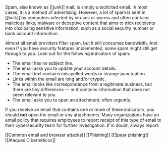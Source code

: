 Spam, also known as [[junk]] mail, is simply unsolicited email. In most cases, it is a method of advertising. However, a lot of spam is sent in [[bulk]] by computers infected by viruses or worms and often contains malicious links, malware or deceptive content that aims to trick recipients into disclosing sensitive information, such as a social security number or bank account information.

Almost all email providers filter spam, but it still consumes bandwidth. And even if you have security features implemented, some spam might still get through to you. Look out for the following indicators of spam:

- The email has no subject line.
- The email asks you to update your account details.
- The email text contains misspelled words or strange punctuation.
- Links within the email are long and/or cryptic.
- The email looks like correspondence from a legitimate business, but there are tiny differences — or it contains information that does not seem relevant to you.
- The email asks you to open an attachment, often urgently.

If you receive an email that contains one or more of these indicators, you should **not** open the email or any attachments. Many organizations have an email policy that requires employees to report receipt of this type of email to their cybersecurity team for further investigation. If in doubt, always report.

[[Common email and browser attacks]]
[[Phishing]]
[[Spear phishing]]
[[Ataques Cibernéticos]]

